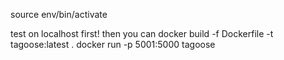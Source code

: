 source env/bin/activate

test on localhost first! then you can 
docker build -f Dockerfile -t tagoose:latest .
docker run -p 5001:5000 tagoose

